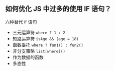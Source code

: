 ## 如何优化 JS 中过多的使用 IF 语句？

六种替代 if 语句

- 三元运算符 `where ? 1 : 2`
- 短路运算符 `isAge && (age = 18)`
- 函数委托 `where ? fun1() : fun2()`
- 非分支策略 `list[where]()`
- 作为数据的函数
- 多态性